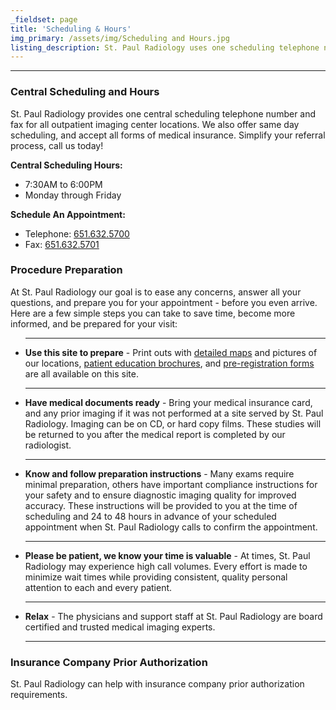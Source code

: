 ```yaml
---
_fieldset: page
title: 'Scheduling & Hours'
img_primary: /assets/img/Scheduling and Hours.jpg
listing_description: St. Paul Radiology uses one scheduling telephone number, 651.632.5700, for all of its imaging center locations. We also offer same day scheduling, and accept all forms of insurance.
---
```

<hr><h3>Central Scheduling and Hours</h3><p>St. Paul Radiology provides one central scheduling telephone number and fax for all outpatient imaging center locations. We also offer same day scheduling, and accept all forms of medical insurance. Simplify your referral process, call us today!</p><strong>Central Scheduling Hours:</strong><ul>	<li>7:30AM to 6:00PM</li>	<li>Monday through Friday</li>
</ul><strong>Schedule An Appointment:</strong><ul>	<li>Telephone: <a href="651.632.5700">651.632.5700</a></li>	<li>Fax: <a href="tel: 651.632.5701">651.632.5701</a></li>
</ul><h3>Procedure Preparation</h3>At St. Paul Radiology our goal is to ease any concerns, answer all your questions, and prepare you for your appointment - before you even arrive. Here are a few simple steps you can take to save time, become more informed, and be prepared for your visit:<ul>	<hr> 	<li><strong>Use this site to prepare</strong> - Print outs with  <a href="http://www.stpaulradiology.com/contact/imaging-centers" target="_blank">detailed maps</a>  and pictures of our locations, <a href="http://www.stpaulradiology.com/for-patients/resources-and-downloads">patient education brochures</a>, and <a href="/assets/files/SPR_Patient_Registration_Form_2014.pdf" target="_blank">pre-registration forms</a> are all available on this site.</li>	<hr> 	<li><strong>Have medical documents ready</strong> - Bring your medical insurance card, and any prior imaging if it was not performed at a site served by St. Paul Radiology. Imaging can be on CD, or hard copy films. These studies will be returned to you after the medical report is completed by our radiologist.</li>	<hr> 	<li><strong>Know and follow preparation instructions</strong> - Many exams require minimal preparation, others have important compliance instructions for your safety and to ensure diagnostic imaging quality for improved accuracy. These instructions will be provided to you at the time of scheduling and 24 to 48 hours in advance of your scheduled appointment when St. Paul Radiology calls to confirm the appointment.</li>	<hr> 	<li><strong>Please be patient, we know your time is valuable</strong> - At times, St. Paul Radiology may experience high call volumes. Every effort is made to minimize wait times while providing consistent, quality personal attention to each and every patient.</li>	<hr> 	<li><strong>Relax</strong> - The physicians and support staff at St. Paul Radiology are board certified and trusted medical imaging experts.</li>	<hr>
</ul><h3>Insurance Company Prior Authorization</h3>St. Paul Radiology can help with insurance company prior authorization requirements.